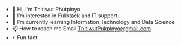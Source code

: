 - 👋 Hi, I’m Thitiwut Phutpinyo
- 👀 I’m interested in Fullstack and IT support.
- 🌱 I’m currently learning Information Technology and Data Science
- 📫 How to reach me Email ThitiwutPukpinyo@gmail.com
- ⚡ Fun fact: -

<!---
67310069/67310069 is a ✨ special ✨ repository because its `README.md` (this file) appears on your GitHub profile.
You can click the Preview link to take a look at your changes.
--->
